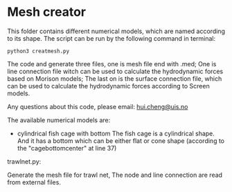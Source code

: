 # Mesh creator
This folder contains different numerical models, which are named according to its shape.
The script can be run by the following command in terminal:

```
python3 creatmesh.py
```
The code and generate three files, one is mesh file end with .med; 
One is line connection file witch can be used to calculate the hydrodynamic forces based on Morison models;
The last on is the surface connection file, which can be used to calculate the hydrodynamic forces according to Screen models.

Any questions about this code, please email: hui.cheng@uis.no

The available numerical models are:

- cylindrical fish cage with bottom 
The fish cage is a cylindrical shape. And it has a bottom which can be either flat or cone shape
 (according to the "cagebottomcenter" at line 37)
 
trawlnet.py:

Generate the mesh file for trawl net, The node and line connection are read from external files.
